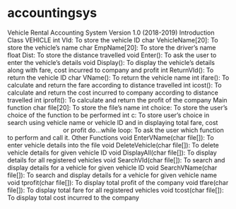 # accountingsys
Vehicle Rental Accounting System Version 1.0 (2018-2019) 
Introduction
Class VEHICLE
int VId​: To store the vehicle ID
char VehicleName[20]​: To store the vehicle’s name
char EmpName[20]​: To store the driver’s name
float Dist:​ To store the distance travelled
void Enter()​: To ask the user to enter the vehicle’s details
void Display()​: To display the vehicle’s details along with fare, cost incurred to company and profit
int ReturnVId()​: To return the vehicle ID
char VName()​: To return the vehicle name
int ifare()​: To calculate and return the fare according to distance travelled
int icost()​: To calculate and return the cost incurred to company according to distance travelled
int iprofit()​: To calculate and return the profit of the company
Main function
char file[20]​: To store the file’s name
int choice​: To store the user’s choice of the function to be performed
int c​: To store user’s choice in search using vehicle name or vehicle ID and in displaying total fare, cost                                       
or profit
do...while loop​: To ask the user which function to perform and call it.
Other Functions
void EnterVName(char file[])​: To enter vehicle details into the file
void DeleteVehicle(char file[])​: To delete vehicle details for given vehicle ID
void DisplayAll(char file[])​: To display details for all registered vehicles
void SearchVId(char file[])​: To search and display details for a vehicle for given vehicle ID
void SearchVName(char file[])​: To search and display details for a vehicle for given vehicle name
void tprofit(char file[])​: To display total profit of the company
void tfare(char file[])​: To display total fare for all registered vehicles
void tcost(char file[])​: To display total cost incurred to the company
